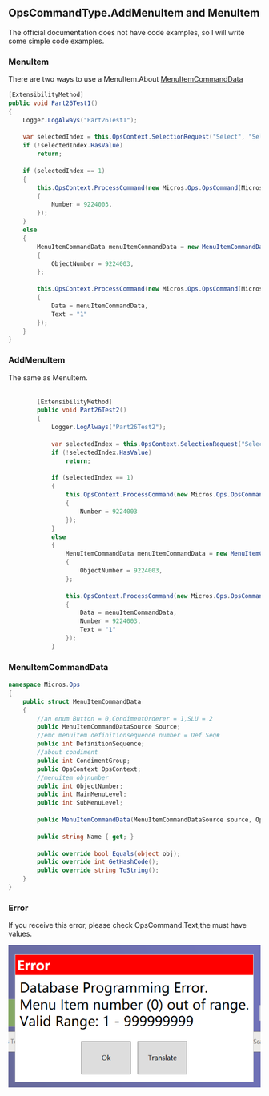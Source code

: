 ## OpsCommandType.AddMenuItem and MenuItem

The official documentation does not have code examples, so I will write some simple code examples.



### MenuItem

There are two ways to use a MenuItem.About <a href="#MenuItemCommandData">MenuItemCommandData</a>

```c#
[ExtensibilityMethod]
public void Part26Test1()
{
    Logger.LogAlways("Part26Test1");

    var selectedIndex = this.OpsContext.SelectionRequest("Select", "Select", new object[] { 1, 2 });
    if (!selectedIndex.HasValue)
        return;

    if (selectedIndex == 1)
    {
        this.OpsContext.ProcessCommand(new Micros.Ops.OpsCommand(Micros.Ops.OpsCommandType.MenuItem)
        {
            Number = 9224003,
        });
    }
    else
    {
        MenuItemCommandData menuItemCommandData = new MenuItemCommandData()
        {
            ObjectNumber = 9224003,
        };

        this.OpsContext.ProcessCommand(new Micros.Ops.OpsCommand(Micros.Ops.OpsCommandType.MenuItem)
        {
            Data = menuItemCommandData,
            Text = "1"
        });
    }
}
```



### AddMenuItem

The same as MenuItem.

```c#

        [ExtensibilityMethod]
        public void Part26Test2()
        {
            Logger.LogAlways("Part26Test2");

            var selectedIndex = this.OpsContext.SelectionRequest("Select", "Select", new object[] { 1, 2 });
            if (!selectedIndex.HasValue)
                return;

            if (selectedIndex == 1)
            {
                this.OpsContext.ProcessCommand(new Micros.Ops.OpsCommand(Micros.Ops.OpsCommandType.AddMenuItem)
                {
                    Number = 9224003
                });
            }
            else
            {
                MenuItemCommandData menuItemCommandData = new MenuItemCommandData()
                {
                    ObjectNumber = 9224003,
                };

                this.OpsContext.ProcessCommand(new Micros.Ops.OpsCommand(Micros.Ops.OpsCommandType.AddMenuItem)
                {
                    Data = menuItemCommandData,
                    Number = 9224003,
                    Text = "1"
                });
            }
```



### <span id="MenuItemCommandData">MenuItemCommandData</span>

```c#
namespace Micros.Ops
{
    public struct MenuItemCommandData
    {
        //an enum Button = 0,CondimentOrderer = 1,SLU = 2
        public MenuItemCommandDataSource Source;
        //emc menuitem definitionsequence number = Def Seq#
        public int DefinitionSequence;
        //about condiment
        public int CondimentGroup;
        public OpsContext OpsContext;
        //menuitem objnumber
        public int ObjectNumber;
        public int MainMenuLevel;
        public int SubMenuLevel;

        public MenuItemCommandData(MenuItemCommandDataSource source, OpsContext opsContext, int objectNumber, int mainMenuLevel, int subMenuLevel);

        public string Name { get; }

        public override bool Equals(object obj);
        public override int GetHashCode();
        public override string ToString();
    }
}
```



### Error

If you receive this error, please check OpsCommand.Text,the must have values.

![image-20240618153200946](./images/image-20240618153200946.png)



















